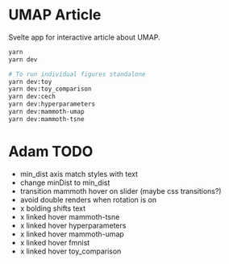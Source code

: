 # UMAP Article

Svelte app for interactive article about UMAP.

```bash
yarn
yarn dev

# To run individual figures standalone
yarn dev:toy
yarn dev:toy_comparison
yarn dev:cech
yarn dev:hyperparameters
yarn dev:mammoth-umap
yarn dev:mammoth-tsne
```


# Adam TODO

- min_dist axis match styles with text
- change minDist to min_dist 
- transition mammoth hover on slider (maybe css transitions?) 
- avoid double renders when rotation is on
- x bolding shifts text
- x linked hover mammoth-tsne
- x linked hover hyperparameters
- x linked hover mammoth-umap
- x linked hover fmnist
- x linked hover toy_comparison
